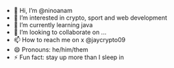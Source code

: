 - 👋 Hi, I’m @ninoanam
- 👀 I’m interested in crypto, sport and web development
- 🌱 I’m currently learning java
- 💞️ I’m looking to collaborate on ...
- 📫 How to reach me on x @jaycrypto09
- 😄 Pronouns: he/him/them
- ⚡ Fun fact: stay up more than I sleep in
<!---
ninoanam/ninoanam is a ✨ special ✨ repository because its `README.md` (this file) appears on your GitHub profile.
You can click the Preview link to take a look at your changes.
--->
